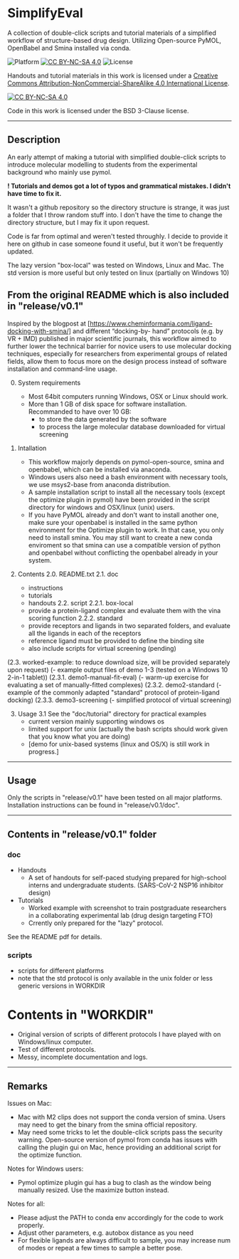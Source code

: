 # SimplifyEval
A collection of double-click scripts and tutorial materials of a simplified workflow of structure-based drug design. Utilizing Open-source PyMOL, OpenBabel and Smina installed via conda.

![Platform](https://img.shields.io/static/v1?label=platform&message=windows%20%7C%20macos%20%7C%20linux&color=informational)
[![CC BY-NC-SA 4.0][cc-by-nc-sa-shield]][cc-by-nc-sa]
![License](https://img.shields.io/badge/License-BSD%203-lightgrey.svg)

Handouts and tutorial materials in this work is licensed under a
[Creative Commons Attribution-NonCommercial-ShareAlike 4.0 International License][cc-by-nc-sa].

[![CC BY-NC-SA 4.0][cc-by-nc-sa-image]][cc-by-nc-sa]

[cc-by-nc-sa]: http://creativecommons.org/licenses/by-nc-sa/4.0/
[cc-by-nc-sa-image]: https://licensebuttons.net/l/by-nc-sa/4.0/88x31.png
[cc-by-nc-sa-shield]: https://img.shields.io/badge/License-CC%20BY--NC--SA%204.0-lightgrey.svg

Code in this work is licensed under the BSD 3-Clause license.

---
## Description 
An early attempt of making a tutorial with simplified double-click scripts to introduce molecular modelling to students from the experimental background who mainly use pymol. 

<b> ! Tutorials and demos got a lot of typos and grammatical mistakes. I didn't have time to fix it. </b>

It wasn't a github repository so the directory structure is strange, it was just a folder that I throw random stuff into. I don't have the time to change the directory structure, but I may fix it upon request. 

Code is far from optimal and weren't tested throughly. I decide to provide it here on github in case someone found it useful, but it won't be frequently updated.

The lazy version "box-local" was tested on Windows, Linux and Mac. 
The std version is more useful but only tested on linux (partially on Windows 10)


## From the original README which is also included in "release/v0.1"
Inspired by the blogpost at [https://www.cheminformania.com/ligand-docking-with-smina/] and different “docking-by-
hand” protocols (e.g. by VR + IMD) published in major scientific journals, this workflow aimed to further lower 
the technical barrier for novice users to use molecular docking techniques, especially for researchers from 
experimental groups of related fields, allow them to focus more on the design process instead of software 
installation and command-line usage.

0. System requirements
    - Most 64bit computers running Windows, OSX or Linux should work.
    - More than 1 GB of disk space for software installation. Recommanded to have over 10 GB:
        - to store the data generated by the software 
        - to process the large molecular database downloaded for virtual screening

1. Intallation
    - This workflow majorly depends on pymol-open-source, smina and openbabel, which can be installed via anaconda.
    - Windows users also need a bash environment with necessary tools, we use msys2-base from anaconda distribution.
    - A sample installation script to install all the necessary tools (except the optimize plugin in pymol) have 
      been provided in the script directory for windows and OSX/linux (unix) users.
    - If you have PyMOL already and don't want to install another one, make sure your openbabel is installed in the 
      same python environment for the Optimize plugin to work. In that case, you only need to install smina. 
      You may still want to create a new conda enviroment so that smina can use a compatible version of python and
      openbabel without conflicting the openbabel already in your system.
      

2. Contents
2.0. README.txt
2.1. doc
    - instructions
    - tutorials
    - handouts
2.2. script
2.2.1. box-local
    - provide a protein-ligand complex and evaluate them with the vina scoring function
2.2.2. standard 
    - provide receptors and ligands in two separated folders, and evaluate all the ligands in each of the receptors
    - reference ligand must be provided to define the binding site
    - also include scripts for virtual screening (pending)

(2.3. worked-example: to reduce download size, will be provided separately upon request)
    (- example output files of demo 1-3 (tested on a Windows 10 2-in-1 tablet))
(2.3.1. demo1-manual-fit-eval)
    (- warm-up exercise for evaluating a set of manually-fitted complexes)
(2.3.2. demo2-standard
    (- example of the commonly adapted "standard" protocol of protein-ligand docking)
(2.3.3. demo3-screening
    (- simplified protocol of virtual screening)

3. Usage
3.1 See the "doc/tutorial" directory for practical examples
    - current version mainly supporting windows os
    - limited support for unix (actually the bash scripts should work given that you know what you are doing)
    - [demo for unix-based systems (linux and OS/X) is still work in progress.]

---
## Usage
Only the scripts in "release/v0.1" have been tested on all major platforms. Installation instructions can be found in "release/v0.1/doc".

---
## Contents in "release/v0.1" folder
### doc
- Handouts 
    - A set of handouts for self-paced studying prepared for high-school interns and undergraduate students. (SARS-CoV-2 NSP16 inhibitor design)
- Tutorials 
    - Worked example with screenshot to train postgraduate researchers in a collaborating experimental lab (drug design targeting FTO)
    - Crrently only prepared for the "lazy" protocol.

See the README pdf for details. 

### scripts
- scripts for different platforms 
- note that the std protocol is only available in the unix folder or less generic versions in WORKDIR 


# Contents in "WORKDIR"
- Original version of scripts of different protocols I have played with on Windows/linux computer.
- Test of different protocols. 
- Messy, incomplete documentation and logs.

---
## Remarks 
Issues on Mac:
- Mac with M2 clips does not support the conda version of smina. Users may need to get the binary from the smina official repository.
- May need some tricks to let the double-click scripts pass the security warning.
Open-source version of pymol from conda has issues with calling the plugin gui on Mac, hence providing an additional script for the optimize function.

Notes for Windows users:
- Pymol optimize plugin gui has a bug to clash as the window being manually resized. Use the maximize button instead.

Notes for all:
- Please adjust the PATH to conda env accordingly for the code to work properly.
- Adjust other parameters, e.g. autobox distance as you need
- For flexible ligands are always difficult to sample, you may increase num of modes or repeat a few times to sample a better pose. 
